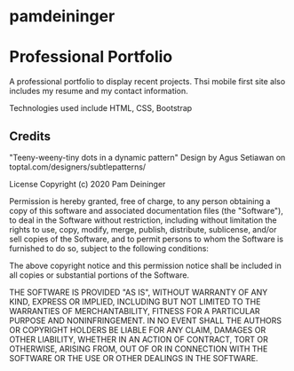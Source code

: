 # pamdeininger

# Professional Portfolio

A professional portfolio to display recent projects. Thsi mobile first site also includes my resume and my contact information.

Technologies used include HTML, CSS, Bootstrap

## Credits

"Teeny-weeny-tiny dots in a dynamic pattern" Design by Agus Setiawan on toptal.com/designers/subtlepatterns/

License
Copyright (c) 2020 Pam Deininger

Permission is hereby granted, free of charge, to any person obtaining a copy of this software and associated documentation files (the "Software"), to deal in the Software without restriction, including without limitation the rights to use, copy, modify, merge, publish, distribute, sublicense, and/or sell copies of the Software, and to permit persons to whom the Software is furnished to do so, subject to the following conditions:

The above copyright notice and this permission notice shall be included in all copies or substantial portions of the Software.

THE SOFTWARE IS PROVIDED "AS IS", WITHOUT WARRANTY OF ANY KIND, EXPRESS OR IMPLIED, INCLUDING BUT NOT LIMITED TO THE WARRANTIES OF MERCHANTABILITY, FITNESS FOR A PARTICULAR PURPOSE AND NONINFRINGEMENT. IN NO EVENT SHALL THE AUTHORS OR COPYRIGHT HOLDERS BE LIABLE FOR ANY CLAIM, DAMAGES OR OTHER LIABILITY, WHETHER IN AN ACTION OF CONTRACT, TORT OR OTHERWISE, ARISING FROM, OUT OF OR IN CONNECTION WITH THE SOFTWARE OR THE USE OR OTHER DEALINGS IN THE SOFTWARE.